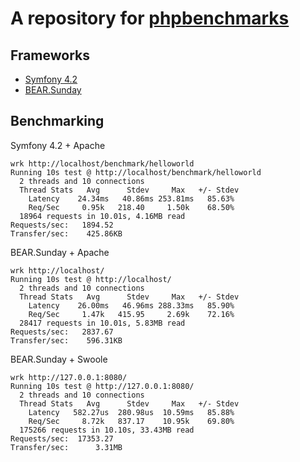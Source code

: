 # A repository for [phpbenchmarks](http://www.phpbenchmarks.com/en/) 

## Frameworks

 * [Symfony 4.2](https://github.com/phpbenchmarks/symfony/tree/symfony_4.2_hello-world) 
 * [BEAR.Sunday](https://github.com/bearsunday/BEAR.HelloworldBenchmark)

## Benchmarking
 
Symfony 4.2 + Apache

```
wrk http://localhost/benchmark/helloworld
Running 10s test @ http://localhost/benchmark/helloworld
  2 threads and 10 connections
  Thread Stats   Avg      Stdev     Max   +/- Stdev
    Latency    24.34ms   40.86ms 253.81ms   85.63%
    Req/Sec     0.95k   218.40     1.50k    68.50%
  18964 requests in 10.01s, 4.16MB read
Requests/sec:   1894.52
Transfer/sec:    425.86KB
```

BEAR.Sunday + Apache

```
wrk http://localhost/
Running 10s test @ http://localhost/
  2 threads and 10 connections
  Thread Stats   Avg      Stdev     Max   +/- Stdev
    Latency    26.00ms   46.96ms 288.33ms   85.90%
    Req/Sec     1.47k   415.95     2.69k    72.16%
  28417 requests in 10.01s, 5.83MB read
Requests/sec:   2837.67
Transfer/sec:    596.31KB
```

BEAR.Sunday + Swoole

```
wrk http://127.0.0.1:8080/
Running 10s test @ http://127.0.0.1:8080/
  2 threads and 10 connections
  Thread Stats   Avg      Stdev     Max   +/- Stdev
    Latency   582.27us  280.98us  10.59ms   85.88%
    Req/Sec     8.72k   837.17    10.95k    69.80%
  175266 requests in 10.10s, 33.43MB read
Requests/sec:  17353.27
Transfer/sec:      3.31MB
```